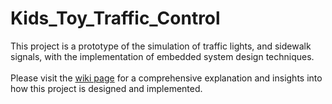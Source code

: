 # Kids_Toy_Traffic_Control

This project is a prototype of the simulation of traffic lights, and sidewalk signals, with the implementation of embedded system design techniques.<br><br>
Please visit the [wiki page](https://github.com/Jabaay/Kids_Toy_Traffic_Lights/wiki/Final_Project_Report_Kids_Toy) for a comprehensive explanation and insights into how this project is designed and implemented.
